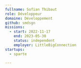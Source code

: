 ```yaml
---
fullname: Sofian Thibaut
role: Développeur
domaine: Développement
github: smdsgn
missions:
  - start: 2022-11-17
    end: 2023-05-30
    status: independent
    employer: LittleBigConnection
startups:
  - sparte

---
```



